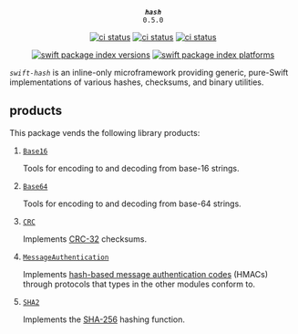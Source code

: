 <div align="center">

***`hash`***<br>`0.5.0`

[![ci status](https://github.com/tayloraswift/swift-hash/actions/workflows/build.yml/badge.svg)](https://github.com/tayloraswift/swift-hash/actions/workflows/build.yml)
[![ci status](https://github.com/tayloraswift/swift-hash/actions/workflows/build-devices.yml/badge.svg)](https://github.com/tayloraswift/swift-hash/actions/workflows/build-devices.yml)
[![ci status](https://github.com/tayloraswift/swift-hash/actions/workflows/build-windows.yml/badge.svg)](https://github.com/tayloraswift/swift-hash/actions/workflows/build-windows.yml)


[![swift package index versions](https://img.shields.io/endpoint?url=https%3A%2F%2Fswiftpackageindex.com%2Fapi%2Fpackages%2Fkelvin13%2Fswift-hash%2Fbadge%3Ftype%3Dswift-versions)](https://swiftpackageindex.com/tayloraswift/swift-hash)
[![swift package index platforms](https://img.shields.io/endpoint?url=https%3A%2F%2Fswiftpackageindex.com%2Fapi%2Fpackages%2Fkelvin13%2Fswift-hash%2Fbadge%3Ftype%3Dplatforms)](https://swiftpackageindex.com/tayloraswift/swift-hash)

</div>

*`swift-hash`* is an inline-only microframework providing generic, pure-Swift implementations of various hashes, checksums, and binary utilities.

## products

This package vends the following library products:

1.  [`Base16`](Sources/Base16)

    Tools for encoding to and decoding from base-16 strings.

1.  [`Base64`](Sources/Base64)

    Tools for encoding to and decoding from base-64 strings.

1.  [`CRC`](Sources/CRC)

    Implements [CRC-32](https://en.wikipedia.org/wiki/Cyclic_redundancy_check) checksums.

1.  [`MessageAuthentication`](Sources/MessageAuthentication)

    Implements [hash-based message authentication codes](https://en.wikipedia.org/wiki/HMAC) (HMACs) through protocols that types in the other modules conform to.

1.  [`SHA2`](Sources/SHA2)

    Implements the [SHA-256](https://en.wikipedia.org/wiki/SHA-2) hashing function.
